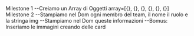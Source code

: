 <!-- Utilizzando i dati forniti, creare un array di oggetti per rappresentare i membri del team.
Ogni membro è caratterizzato dalle seguenti informazioni:
nome
ruolo
foto
MILESTONE 0:
Creare l’array di oggetti con le informazioni fornite.
MILESTONE 1:
Stampare su console, per ogni membro del team, le informazioni di nome, ruolo e la stringa della foto
MILESTONE 2:
Stampare le stesse informazioni su DOM sottoforma di stringhe
BONUS 1:
Trasformare la stringa foto in una immagine effettiva
BONUS 2:
Organizzare i singoli membri in card/schede -->

Milestone 1
--Creiamo un Array di Oggetti array=[{}, {}, {}, {}, {}, {}]
Milestone 2
--Stampiamo nel Dom ogni membro del team, il nome il ruolo e la stringa img
--Stampiamo nel Dom queste informazioni
--Bomus: Inseriamo le immagini creando delle card